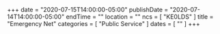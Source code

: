 +++
date = "2020-07-15T14:00:00-05:00"
publishDate = "2020-07-14T14:00:00-05:00"
endTime = ""
location = ""
ncs = [ "KE0LDS" ]
title = "Emergency Net"
categories = [ "Public Service" ]
dates = [ "" ]
+++
